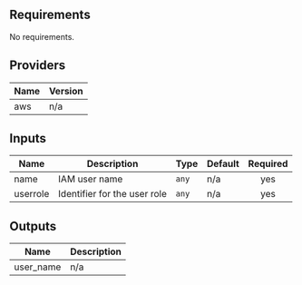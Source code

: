 ## Requirements

No requirements.

## Providers

| Name | Version |
|------|---------|
| aws | n/a |

## Inputs

| Name | Description | Type | Default | Required |
|------|-------------|------|---------|:--------:|
| name | IAM user name | `any` | n/a | yes |
| userrole | Identifier for the user role | `any` | n/a | yes |

## Outputs

| Name | Description |
|------|-------------|
| user\_name | n/a |

